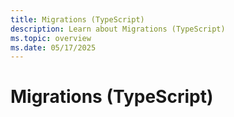 ```yaml
---
title: Migrations (TypeScript)
description: Learn about Migrations (TypeScript)
ms.topic: overview
ms.date: 05/17/2025
---
```


# Migrations (TypeScript)
